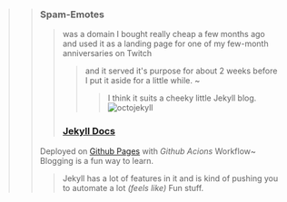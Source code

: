 >> ### Spam-Emotes
>>> was a domain I bought really cheap a few months ago and used it as a landing page for one of my few-month anniversaries on Twitch
>>>> and it served it's purpose for about 2 weeks before I put it aside for a little while. ~ 
>>>>> I think it suits a cheeky little Jekyll blog.
![octojekyll](https://github.com/Hiratsuna/Spam-Emotes/assets/130181277/b2e9a372-5813-489d-94da-0718bc69fd6e)
>>> ### [Jekyll Docs](https://jekyllrb.com/)
>> Deployed on [Github Pages](https://spamemotes.com) with *Github Acions* Workflow~
>> Blogging is a fun way to learn.
>>> Jekyll has a lot of features in it and is kind of pushing you to automate a lot *(feels like)*
>> Fun stuff. 
